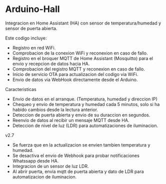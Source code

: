 # Arduino-Hall
Integracion en Home Assistant (HA) con sensor de temperatura/humedad y sensor de puerta abierta.

Este codigo incluye:
- Registro en red WiFi.
- Comprobacion de la conexion WiFi y reconexion en caso de fallo.
- Registro en el broquer MQTT de Home Assistant (Mosquitto) para el envio y recepcion de datos hacia HA.
- Comprobacion del registro MQTT y reconexion en caso de fallo.
- Inicio de servicio OTA para actualizacion del codigo via WiFi.
- Envio de datos via WebHook directamente desde el Arduino.

Caracteristicas
- Envio de datos en el arranque. (Temperatura, humedad y direccion IP)
- Chequeo y envio de temperatura y humedad cada 5 minutos, solo si ha habido cambios desde la lectura anterior.
- Deteccion de puerta abierta y envio de su duraccion en segundos.
- Reenvio de datos al recibir un mensaje MQTT desde HA.
- Deteccion de nivel de luz (LDR) para automatizaciones de iluminacion.

v2.7
 - Se fuerza que en la actualizacion se envien tambien temperatura y humedad.
 - Se desactiva el envio de Webhook para probar notificaciones Whatssapp desde HA.
 - Integracion de un sensor de luz LDR.
 - Al abrir puerta, envia mqtt de puerta abierta y dato de LDR para automatizacion de iluminacion.
 
